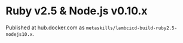 
# Ruby v2.5 & Node.js v0.10.x

Published at hub.docker.com as `metaskills/lambcicd-build-ruby2.5-nodejs10.x`.

